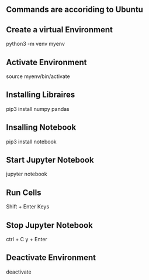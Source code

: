 ## Commands are accoriding to Ubuntu

## Create a virtual Environment
python3 -m venv myenv

## Activate Environment
source myenv/bin/activate

## Installing Libraires
pip3 install numpy pandas

## Insalling Notebook
pip3 install notebook

## Start Jupyter Notebook
jupyter notebook

## Run Cells
Shift + Enter Keys

## Stop Jupyter Notebook
ctrl + C 
y + Enter

## Deactivate Environment
deactivate